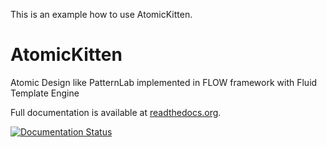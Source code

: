 This is an example how to use AtomicKitten.

# AtomicKitten

Atomic Design like PatternLab implemented in FLOW framework with Fluid Template Engine

Full documentation is available at
[readthedocs.org](http://atomickittenframework.readthedocs.org/).

[![Documentation Status](https://readthedocs.org/projects/atomickittenframework/badge/?version=master)](http://atomickittenframework.readthedocs.org/en/feature-documentation/?badge=master)
